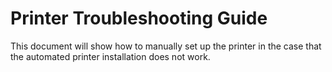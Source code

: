 # Printer Troubleshooting Guide

This document will show how to manually set up the printer in the case that the automated printer installation does not work.

